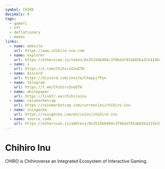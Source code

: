 ```yaml
---
symbol: CHIRO
decimals: 9
tags:
  - gamefi
  - nft
  - deflationary
  - memes
links:
  - name: website
    url: https://www.chihiro-inu.com
  - name: explorer
    url: https://etherscan.io/token/0x35156b404c3f9bdaf45ab65ba315419bcde3775c
  - name: x
    url: https://x.com/ChihiroInuETH
  - name: discord
    url: https://discord.com/invite/CkeppjfPyn
  - name: telegram
    url: https://t.me/ChihiroInuETH
  - name: whitepaper
    url: https://linktr.ee/chihiroinu
  - name: coinmarketcap
    url: https://coinmarketcap.com/currencies/chihiro-inu
  - name: coingecko
    url: https://coingecko.com/en/coins/chihiro-inu
  - name: source_code
    url: https://etherscan.io/address/0x35156b404c3f9bdaf45ab65ba315419bcde3775c#code
---
```


# Chihiro Inu

CHIRO is Chihiroverse an Integrated Ecosystem of Interactive Gaming.
